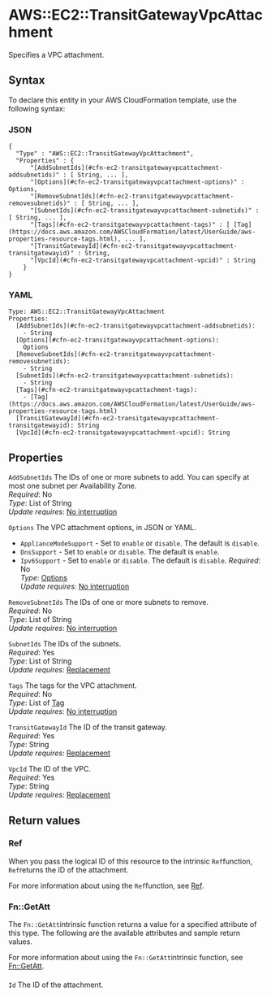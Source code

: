 # AWS::EC2::TransitGatewayVpcAttachment<a name="aws-resource-ec2-transitgatewayvpcattachment"></a>

Specifies a VPC attachment\.

## Syntax<a name="aws-resource-ec2-transitgatewayvpcattachment-syntax"></a>

To declare this entity in your AWS CloudFormation template, use the following syntax:

### JSON<a name="aws-resource-ec2-transitgatewayvpcattachment-syntax.json"></a>

```
{
  "Type" : "AWS::EC2::TransitGatewayVpcAttachment",
  "Properties" : {
      "[AddSubnetIds](#cfn-ec2-transitgatewayvpcattachment-addsubnetids)" : [ String, ... ],
      "[Options](#cfn-ec2-transitgatewayvpcattachment-options)" : Options,
      "[RemoveSubnetIds](#cfn-ec2-transitgatewayvpcattachment-removesubnetids)" : [ String, ... ],
      "[SubnetIds](#cfn-ec2-transitgatewayvpcattachment-subnetids)" : [ String, ... ],
      "[Tags](#cfn-ec2-transitgatewayvpcattachment-tags)" : [ [Tag](https://docs.aws.amazon.com/AWSCloudFormation/latest/UserGuide/aws-properties-resource-tags.html), ... ],
      "[TransitGatewayId](#cfn-ec2-transitgatewayvpcattachment-transitgatewayid)" : String,
      "[VpcId](#cfn-ec2-transitgatewayvpcattachment-vpcid)" : String
    }
}
```

### YAML<a name="aws-resource-ec2-transitgatewayvpcattachment-syntax.yaml"></a>

```
Type: AWS::EC2::TransitGatewayVpcAttachment
Properties: 
  [AddSubnetIds](#cfn-ec2-transitgatewayvpcattachment-addsubnetids): 
    - String
  [Options](#cfn-ec2-transitgatewayvpcattachment-options): 
    Options
  [RemoveSubnetIds](#cfn-ec2-transitgatewayvpcattachment-removesubnetids): 
    - String
  [SubnetIds](#cfn-ec2-transitgatewayvpcattachment-subnetids): 
    - String
  [Tags](#cfn-ec2-transitgatewayvpcattachment-tags): 
    - [Tag](https://docs.aws.amazon.com/AWSCloudFormation/latest/UserGuide/aws-properties-resource-tags.html)
  [TransitGatewayId](#cfn-ec2-transitgatewayvpcattachment-transitgatewayid): String
  [VpcId](#cfn-ec2-transitgatewayvpcattachment-vpcid): String
```

## Properties<a name="aws-resource-ec2-transitgatewayvpcattachment-properties"></a>

`AddSubnetIds`  <a name="cfn-ec2-transitgatewayvpcattachment-addsubnetids"></a>
The IDs of one or more subnets to add\. You can specify at most one subnet per Availability Zone\.  
*Required*: No  
*Type*: List of String  
*Update requires*: [No interruption](https://docs.aws.amazon.com/AWSCloudFormation/latest/UserGuide/using-cfn-updating-stacks-update-behaviors.html#update-no-interrupt)

`Options`  <a name="cfn-ec2-transitgatewayvpcattachment-options"></a>
The VPC attachment options, in JSON or YAML\.  
+ `ApplianceModeSupport` \- Set to `enable` or `disable`\. The default is `disable`\.
+ `DnsSupport` \- Set to `enable` or `disable`\. The default is `enable`\.
+ `Ipv6Support` \- Set to `enable` or `disable`\. The default is `disable`\.
*Required*: No  
*Type*: [Options](aws-properties-ec2-transitgatewayvpcattachment-options.md)  
*Update requires*: [No interruption](https://docs.aws.amazon.com/AWSCloudFormation/latest/UserGuide/using-cfn-updating-stacks-update-behaviors.html#update-no-interrupt)

`RemoveSubnetIds`  <a name="cfn-ec2-transitgatewayvpcattachment-removesubnetids"></a>
The IDs of one or more subnets to remove\.  
*Required*: No  
*Type*: List of String  
*Update requires*: [No interruption](https://docs.aws.amazon.com/AWSCloudFormation/latest/UserGuide/using-cfn-updating-stacks-update-behaviors.html#update-no-interrupt)

`SubnetIds`  <a name="cfn-ec2-transitgatewayvpcattachment-subnetids"></a>
The IDs of the subnets\.  
*Required*: Yes  
*Type*: List of String  
*Update requires*: [Replacement](https://docs.aws.amazon.com/AWSCloudFormation/latest/UserGuide/using-cfn-updating-stacks-update-behaviors.html#update-replacement)

`Tags`  <a name="cfn-ec2-transitgatewayvpcattachment-tags"></a>
The tags for the VPC attachment\.  
*Required*: No  
*Type*: List of [Tag](https://docs.aws.amazon.com/AWSCloudFormation/latest/UserGuide/aws-properties-resource-tags.html)  
*Update requires*: [No interruption](https://docs.aws.amazon.com/AWSCloudFormation/latest/UserGuide/using-cfn-updating-stacks-update-behaviors.html#update-no-interrupt)

`TransitGatewayId`  <a name="cfn-ec2-transitgatewayvpcattachment-transitgatewayid"></a>
The ID of the transit gateway\.  
*Required*: Yes  
*Type*: String  
*Update requires*: [Replacement](https://docs.aws.amazon.com/AWSCloudFormation/latest/UserGuide/using-cfn-updating-stacks-update-behaviors.html#update-replacement)

`VpcId`  <a name="cfn-ec2-transitgatewayvpcattachment-vpcid"></a>
The ID of the VPC\.  
*Required*: Yes  
*Type*: String  
*Update requires*: [Replacement](https://docs.aws.amazon.com/AWSCloudFormation/latest/UserGuide/using-cfn-updating-stacks-update-behaviors.html#update-replacement)

## Return values<a name="aws-resource-ec2-transitgatewayvpcattachment-return-values"></a>

### Ref<a name="aws-resource-ec2-transitgatewayvpcattachment-return-values-ref"></a>

When you pass the logical ID of this resource to the intrinsic `Ref`function, `Ref`returns the ID of the attachment\.

For more information about using the `Ref`function, see [Ref](https://docs.aws.amazon.com/AWSCloudFormation/latest/UserGuide/intrinsic-function-reference-ref.html)\.

### Fn::GetAtt<a name="aws-resource-ec2-transitgatewayvpcattachment-return-values-fn--getatt"></a>

The `Fn::GetAtt`intrinsic function returns a value for a specified attribute of this type\. The following are the available attributes and sample return values\.

For more information about using the `Fn::GetAtt`intrinsic function, see [Fn::GetAtt](https://docs.aws.amazon.com/AWSCloudFormation/latest/UserGuide/intrinsic-function-reference-getatt.html)\.

#### <a name="aws-resource-ec2-transitgatewayvpcattachment-return-values-fn--getatt-fn--getatt"></a>

`Id`  <a name="Id-fn::getatt"></a>
The ID of the attachment\.